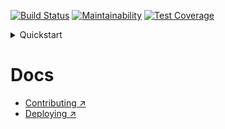[![Build Status](https://travis-ci.com/doraboateng/api.svg?branch=stable)](https://travis-ci.com/doraboateng/api)
[![Maintainability](https://api.codeclimate.com/v1/badges/af6ea36778ba43f5fc1d/maintainability)](https://codeclimate.com/github/doraboateng/api/maintainability)
[![Test Coverage](https://api.codeclimate.com/v1/badges/af6ea36778ba43f5fc1d/test_coverage)](https://codeclimate.com/github/doraboateng/api/test_coverage)

<details>
  <summary>Quickstart</summary>

```shell
# Clone the repository.
git clone git@github.com:doraboateng/api.git
cd api

# Run the database migrations. This will launch the API locally, build
# the base image and run the migration files.
./run migrate

# Launch your IDE.
code .
```

</details>

# Docs

- [Contributing ↗](https://github.com/doraboateng/api/blob/stable/docs/contributing.md)
- [Deploying ↗](https://github.com/doraboateng/api/blob/stable/docs/deploying.md)

